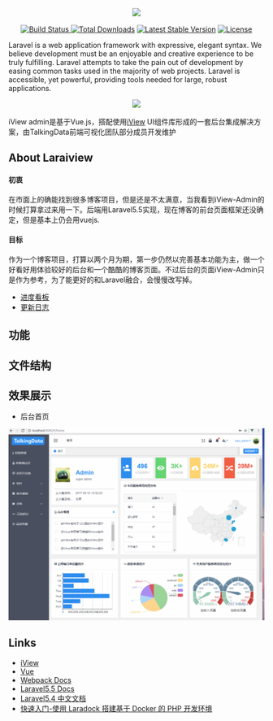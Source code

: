 <p align="center">
<img src="https://laravel.com/assets/img/components/logo-laravel.svg">
</p>

<p align="center">
<a href="https://travis-ci.org/laravel/framework">
<img src="https://travis-ci.org/laravel/framework.svg" alt="Build Status">
</a>
<a href="https://packagist.org/packages/laravel/framework">
<img src="https://poser.pugx.org/laravel/framework/d/total.svg" alt="Total Downloads"></a>
<a href="https://packagist.org/packages/laravel/framework">
<img src="https://poser.pugx.org/laravel/framework/v/stable.svg" alt="Latest Stable Version"></a>
<a href="https://packagist.org/packages/laravel/framework">
<img src="https://poser.pugx.org/laravel/framework/license.svg" alt="License">
</a>
</p>


Laravel is a web application framework with expressive, elegant syntax. We believe development must be an enjoyable and creative experience to be truly fulfilling. Laravel attempts to take the pain out of development by easing common tasks used in the majority of web projects.
Laravel is accessible, yet powerful, providing tools needed for large, robust applications.


<p align="center">
    <a href="https://www.iviewui.com">
        <img width="200" src="https://file.iviewui.com/logo.svg">
    </a>
</p>

iView admin是基于Vue.js，搭配使用[iView](https://www.iviewui.com) UI组件库形成的一套后台集成解决方案，由TalkingData前端可视化团队部分成员开发维护



## About Laraiview
#### 初衷
   在市面上的确能找到很多博客项目，但是还是不太满意，当我看到iView-Admin的时候打算拿过来用一下。后端用Laravel5.5实现，现在博客的前台页面框架还没确定，但是基本上仍会用vuejs. 

#### 目标
   作为一个博客项目，打算以两个月为期，第一步仍然以完善基本功能为主，做一个好看好用体验较好的后台和一个酷酷的博客页面。不过后台的页面iView-Admin只是作为参考，为了能更好的和Laravel融合，会慢慢改写掉。
* [进度看板](https://github.com/ichabodphp/laraiview/projects/1)
* [更新日志](https://github.com/ichabodphp/laraiview/releases)


## 功能
## 文件结构
## 效果展示
- 后台首页

![image](https://github.com/iview/iview-admin/raw/dev/github-gif/home.gif)
## Links
- [iView](https://github.com/iview/iview)
- [Vue](https://github.com/vuejs/vue)
- [Webpack Docs](https://doc.webpack-china.org/concepts/)
- [Laravel5.5 Docs](https://laravel.com/docs/5.5)
- [Laravel5.4 中文文档](http://laravelacademy.org/laravel-docs-5_4)
- [快速入门-使用 Laradock 搭建基于 Docker 的 PHP 开发环境](http://laravelacademy.org/post/7691.html)
